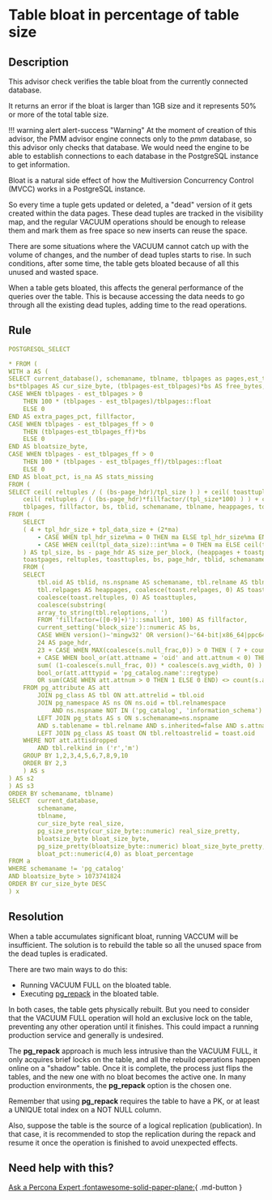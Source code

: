 # Table bloat in percentage of table size

## Description
This advisor check verifies the table bloat from the currently connected database. 

It returns an error if the bloat is larger than 1GB size and it represents 50% or more of the total table size.

!!! warning alert alert-success "Warning"
    At the moment of creation of this advisor, the PMM advisor engine connects only to the *pmm* database, so this advisor only checks that database. We would need the engine to be able to establish connections to each database in the PostgreSQL instance to get information.

Bloat is a natural side effect of how the Multiversion Concurrency Control (MVCC) works in a PostgreSQL instance. 

So every time a tuple gets updated or deleted, a "dead" version of it gets created within the data pages. These dead tuples are tracked in the visibility map, and the regular VACUUM operations should be enough to release them and mark them as free space so new inserts can reuse the space. 

There are some situations where the VACUUM cannot catch up with the volume of changes, and the number of dead tuples starts to rise. In such conditions, after some time, the table gets bloated because of all this unused and wasted space. 

When a table gets bloated, this affects the general performance of the queries over the table. This is because accessing the data needs to go through all the existing dead tuples, adding time to the read operations. 

## Rule

```yaml 
POSTGRESQL_SELECT

* FROM (
WITH a AS (
SELECT current_database(), schemaname, tblname, tblpages as pages,est_tblpages as est_pages ,est_tblpages_ff as est_pages_ff,
bs*tblpages AS cur_size_byte, (tblpages-est_tblpages)*bs AS free_bytes,
CASE WHEN tblpages - est_tblpages > 0
    THEN 100 * (tblpages - est_tblpages)/tblpages::float
    ELSE 0
END AS extra_pages_pct, fillfactor,
CASE WHEN tblpages - est_tblpages_ff > 0
    THEN (tblpages-est_tblpages_ff)*bs
    ELSE 0
END AS bloatsize_byte,
CASE WHEN tblpages - est_tblpages_ff > 0
    THEN 100 * (tblpages - est_tblpages_ff)/tblpages::float
    ELSE 0
END AS bloat_pct, is_na AS stats_missing
FROM (
SELECT ceil( reltuples / ( (bs-page_hdr)/tpl_size ) ) + ceil( toasttuples / 4 ) AS est_tblpages,
    ceil( reltuples / ( (bs-page_hdr)*fillfactor/(tpl_size*100) ) ) + ceil( toasttuples / 4 ) AS est_tblpages_ff,
    tblpages, fillfactor, bs, tblid, schemaname, tblname, heappages, toastpages, is_na
FROM (
    SELECT
    ( 4 + tpl_hdr_size + tpl_data_size + (2*ma)
        - CASE WHEN tpl_hdr_size%ma = 0 THEN ma ELSE tpl_hdr_size%ma END
        - CASE WHEN ceil(tpl_data_size)::int%ma = 0 THEN ma ELSE ceil(tpl_data_size)::int%ma END
    ) AS tpl_size, bs - page_hdr AS size_per_block, (heappages + toastpages) AS tblpages, heappages,
    toastpages, reltuples, toasttuples, bs, page_hdr, tblid, schemaname, tblname, fillfactor, is_na
    FROM (
    SELECT
        tbl.oid AS tblid, ns.nspname AS schemaname, tbl.relname AS tblname, tbl.reltuples,
        tbl.relpages AS heappages, coalesce(toast.relpages, 0) AS toastpages,
        coalesce(toast.reltuples, 0) AS toasttuples,
        coalesce(substring(
        array_to_string(tbl.reloptions, ' ')
        FROM 'fillfactor=([0-9]+)')::smallint, 100) AS fillfactor,
        current_setting('block_size')::numeric AS bs,
        CASE WHEN version()~'mingw32' OR version()~'64-bit|x86_64|ppc64|ia64|amd64' THEN 8 ELSE 4 END AS ma,
        24 AS page_hdr,
        23 + CASE WHEN MAX(coalesce(s.null_frac,0)) > 0 THEN ( 7 + count(s.attname) ) / 8 ELSE 0::int END
        + CASE WHEN bool_or(att.attname = 'oid' and att.attnum < 0) THEN 4 ELSE 0 END AS tpl_hdr_size,
        sum( (1-coalesce(s.null_frac, 0)) * coalesce(s.avg_width, 0) ) AS tpl_data_size,
        bool_or(att.atttypid = 'pg_catalog.name'::regtype)
        OR sum(CASE WHEN att.attnum > 0 THEN 1 ELSE 0 END) <> count(s.attname) AS is_na
    FROM pg_attribute AS att
        JOIN pg_class AS tbl ON att.attrelid = tbl.oid
        JOIN pg_namespace AS ns ON ns.oid = tbl.relnamespace
            AND ns.nspname NOT IN ('pg_catalog', 'information_schema')
        LEFT JOIN pg_stats AS s ON s.schemaname=ns.nspname
        AND s.tablename = tbl.relname AND s.inherited=false AND s.attname=att.attname
        LEFT JOIN pg_class AS toast ON tbl.reltoastrelid = toast.oid
    WHERE NOT att.attisdropped
        AND tbl.relkind in ('r','m')
    GROUP BY 1,2,3,4,5,6,7,8,9,10
    ORDER BY 2,3
    ) AS s
) AS s2
) AS s3
ORDER BY schemaname, tblname)
SELECT  current_database,
        schemaname,
        tblname,
        cur_size_byte real_size,
        pg_size_pretty(cur_size_byte::numeric) real_size_pretty, 
        bloatsize_byte bloat_size_byte,
        pg_size_pretty(bloatsize_byte::numeric) bloat_size_byte_pretty,
        bloat_pct::numeric(4,0) as bloat_percentage
FROM a
WHERE schemaname != 'pg_catalog'
AND bloatsize_byte > 1073741824
ORDER BY cur_size_byte DESC
) x
```

## Resolution
When a table accumulates significant bloat, running VACCUM will be insufficient. The solution is to rebuild the table so all the unused space from the dead tuples is eradicated. 

There are two main ways to do this:

- Running VACUUM FULL on the bloated table.
- Executing [pg_repack](https://reorg.github.io/pg_repack/) in the bloated table.

In both cases, the table gets physically rebuilt. But you need to consider that the VACUUM FULL operation will hold an exclusive lock on the table, preventing any other operation until it finishes. This could impact a running production service and generally is undesired.

The **pg_repack** approach is much less intrusive than the VACUUM FULL, it only acquires brief locks on the table, and all the rebuild operations happen online on a "shadow" table. Once it is complete, the process just flips the tables, and the new one with no bloat becomes the active one. In many production environments, the **pg_repack** option is the chosen one. 

Remember that using **pg_repack** requires the table to have a PK, or at least a UNIQUE total index on a NOT NULL column. 

Also, suppose the table is the source of a logical replication (publication). 
In that case, it is recommended to stop the replication during the repack and resume it once the operation is finished to avoid unexpected effects. 

## Need help with this?

[Ask a Percona Expert :fontawesome-solid-paper-plane:](https://www.percona.com/about-percona/contact?utm_source=pmm&utm_medium=banner&utm_campaign=advisors_readmore){ .md-button }
